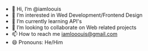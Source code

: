 - 👋 Hi, I’m @iamloouis
- 👀 I’m interested in Wed Development/Frontend Design
- 🌱 I’m currently learning API's
- 💞️ I’m looking to collaborate on Web related projects
- 📫 How to reach me iamlooouis@gmail.com
- 😄 Pronouns: He/Him


<!---
iamloouis/iamloouis is a ✨ special ✨ repository because its `README.md` (this file) appears on your GitHub profile.
You can click the Preview link to take a look at your changes.
--->
